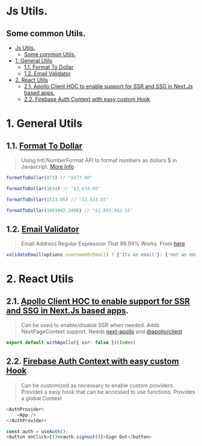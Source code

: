 # Js Utils.
## Some common Utils.


- [Js Utils.](#js-utils)
  - [Some common Utils.](#some-common-utils)
- [1. General Utils](#1-general-utils)
  - [1.1. Format To Dollar](#11-format-to-dollar)
  - [1.2. Email Validator](#12-email-validator)
- [2. React Utils](#2-react-utils)
  - [2.1. Apollo Client HOC to enable support for SSR and SSG in Next.Js based apps.](#21-apollo-client-hoc-to-enable-support-for-ssr-and-ssg-in-nextjs-based-apps)
  - [2.2. Firebase Auth Context with easy custom Hook](#22-firebase-auth-context-with-easy-custom-hook)

# 1. General Utils

## 1.1. [Format To Dollar]('./../General/formatToDollar.ts)

> Using Intl.NumberFormat API to format numbers as dollars $ in Javascript. [More Info](https://developer.mozilla.org/en-US/docs/Web/JavaScript/Reference/Global_Objects/Intl/NumberFormat#Parameters)

```ts
formatToDollar(873) // "$873.00"

formatToDollar(1634) // "$1,634.00"

formatToDollar(1523.65) // "$1,523.65"

formatToDollar(1893042.3498) // "$1,893,042.35"
```

## 1.2. [Email Validator]('./../General/emailValidator.ts)

> Email Address Regular Expression That 99.99% Works. From [here](https://emailregex.com/)

```ts
validateEmail(options.usernameOrEmail) ? {'Its an email'}: {'not an email'}
```


# 2. React Utils

## 2.1. [Apollo Client HOC to enable support for SSR and SSG in Next.Js based apps]('../../React/withApollo.ts).

> Can be used to enable/disable SSR when needed. Adds NextPageContext support.
> Needs [next-apollo](https://github.com/adamsoffer/next-apollo/) and [@apollo/client](https://github.com/apollographql/apollo-client/)

```ts
export default withApollo({ ssr: false })(Index)
```

## 2.2. [Firebase Auth Context with easy custom Hook]('../../React/firebaseAuth.ts)

> Can be customized as necessary to enable custom providers.
> Provides a easy hook that can be accessed to use functions.
> Provides a global Context
```ts
<AuthProvider>
    <App />
</AuthProvider>
```

```ts
const auth = useAuth();
<button onClick={()=>auth.signout()}>Sign Out</button>
```
